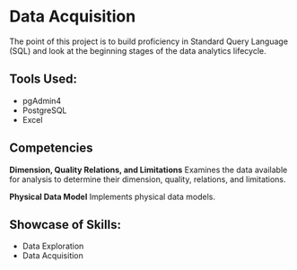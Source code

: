 # Data Acquisition 
The point of this project is to build proficiency in Standard Query Language (SQL) and look at the beginning stages of the data analytics lifecycle. 

## Tools Used: 
- pgAdmin4
- PostgreSQL
- Excel

## Competencies 
**Dimension, Quality Relations, and Limitations** 
Examines the data available for analysis to determine their dimension, quality, relations, and limitations.

**Physical Data Model**
Implements physical data models.

## Showcase of Skills: 
- Data Exploration
- Data Acquisition
